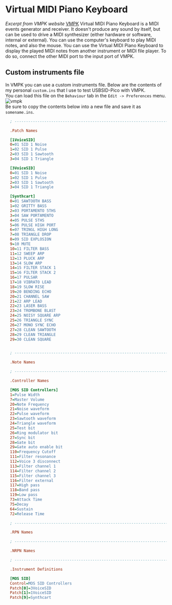 # Virtual MIDI Piano Keyboard
_Excerpt from VMPK website_
[VMPK](https://vmpk.sourceforge.io/)
Virtual MIDI Piano Keyboard is a MIDI events generator and receiver. It doesn't produce any sound by itself, but can be used to drive a MIDI synthesizer (either hardware or software, internal or external). You can use the computer's keyboard to play MIDI notes, and also the mouse. You can use the Virtual MIDI Piano Keyboard to display the played MIDI notes from another instrument or MIDI file player. To do so, connect the other MIDI port to the input port of VMPK.

## Custom instruments file
In VMPK you can use a custom instruments file. Below are the contents of my personal `custom.ins` that I use to test USBSID-Pico with VMPK.  
You can load this file on the `Behaviour` tab in the `Edit -> Preferences` menu.  
![vmpk](assets/vmpk-instruments-file.png)  
Be sure to copy the contents below into a new file and save it as `somename.ins`.  
```ini
  ; ----------------------------------------------------------------------

  .Patch Names

  [1VoiceSID]
  0=01 SID 1 Noise
  1=02 SID 1 Pulse
  2=03 SID 1 Sawtooth
  3=04 SID 1 Triangle

  [3VoiceSID]
  0=01 SID 1 Noise
  1=02 SID 1 Pulse
  2=03 SID 1 Sawtooth
  3=04 SID 1 Triangle

  [Synthcart]
  0=01 SAWTOOTH BASS
  1=02 GRITTY BASS
  2=03 PORTAMENTO 5THS
  3=04 SAW PORTAMENTO
  4=05 PULSE 5THS
  5=06 PULSE HIGH PORT
  6=07 TRINGL HIGH LONG
  7=08 TRIANGLE DROP
  8=09 SID EXPLOSION
  9=10 MUTE
  10=11 FILTER BASS
  11=12 SWEEP ARP
  12=13 PLUCK ARP
  13=14 SLOW ARP
  14=15 FILTER STACK 1
  15=16 FILTER STACK 2
  16=17 PULSAR
  17=18 VIBRATO LEAD
  18=19 SLOW RISE
  19=20 BENDING ECHO
  20=21 CHANNEL SAW
  21=22 ARP LEAD
  22=23 LASER BASS
  23=24 TROMBONE BLAST
  24=25 NOISY SQUARE ARP
  25=26 TRIANGLE SYNC
  26=27 MONO SYNC ECHO
  27=28 CLEAN SAWTOOTH
  28=29 CLEAN TRIANGLE
  29=30 CLEAN SQUARE


  ; ----------------------------------------------------------------------

  .Note Names

  ; ----------------------------------------------------------------------

  .Controller Names

  [MOS SID Controllers]
  1=Pulse Width
  7=Master Volume
  20=Note Frequency
  21=Noise waveform
  22=Pulse waveform
  23=Sawtooth waveform
  24=Triangle waveform
  25=Test bit
  26=Ring modulator bit
  27=Sync bit
  28=Gate bit
  29=Gate auto enable bit
  110=Frequency Cutoff
  111=Filter resonance
  112=Voice 3 disconnect
  113=Filter channel 1
  114=Filter channel 2
  115=Filter channel 3
  116=Filter external
  117=High pass
  118=Band pass
  119=Low pass
  73=Attack Time
  75=Decay
  64=Sustain
  72=Release Time

  ; ----------------------------------------------------------------------

  .RPN Names

  ; ----------------------------------------------------------------------

  .NRPN Names

  ; ----------------------------------------------------------------------

  .Instrument Definitions

  [MOS SID]
  Control=MOS SID Controllers
  Patch[0]=3VoiceSID
  Patch[1]=1VoiceSID
  Patch[9]=Synthcart
```
